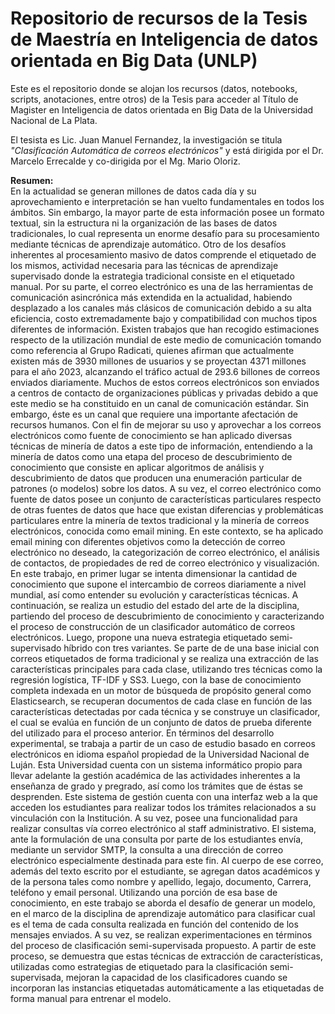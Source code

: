 # Repositorio de recursos de la Tesis de Maestría en Inteligencia de datos orientada en Big Data (UNLP)

Este es el repositorio donde se alojan los recursos (datos, notebooks, scripts, anotaciones, entre otros) de la Tesis para acceder al Título de Magister en Inteligencia de datos orientada en Big Data de la Universidad Nacional de La Plata.

El tesista es Lic. Juan Manuel Fernandez, la investigación se titula _"Clasificación Automática de correos electrónicos"_ y está dirigida por el Dr. Marcelo Errecalde y co-dirigida por el Mg. Mario Oloriz.

__Resumen:__<br />
En la actualidad se generan millones de datos cada día y su aprovechamiento e interpretación se han vuelto fundamentales en todos los ámbitos. Sin embargo, la mayor parte de esta información posee un formato textual, sin la estructura ni la organización de las bases de datos tradicionales, lo cual representa un enorme desafío para su procesamiento mediante técnicas de aprendizaje automático. Otro de los desafíos inherentes al procesamiento masivo de datos comprende el etiquetado de los mismos, actividad necesaria para las técnicas de aprendizaje supervisado donde la estrategia tradicional consiste en el etiquetado manual.
Por su parte, el correo electrónico es una de las herramientas de comunicación asincrónica más extendida en la actualidad, habiendo desplazado a los canales más clásicos de comunicación debido a su alta eficiencia, costo extremadamente bajo y compatibilidad con muchos tipos diferentes de información. Existen trabajos que han recogido estimaciones respecto de la utilización mundial de este medio de comunicación tomando como referencia al Grupo Radicati, quienes afirman que actualmente existen más de 3930 millones de usuarios y se proyectan 4371 millones para el año 2023, alcanzando el tráfico actual de 293.6 billones de correos enviados diariamente. Muchos de estos correos electrónicos son enviados a centros de contacto de organizaciones públicas y privadas debido a que este medio se ha constituido en un canal de comunicación estándar. Sin embargo, éste es un canal que requiere una importante afectación de recursos humanos.
Con el fin de mejorar su uso y aprovechar a los correos electrónicos como fuente de conocimiento se han aplicado diversas técnicas de minería de datos a este tipo de información, entendiendo a la minería de datos como una etapa del proceso de descubrimiento de conocimiento que consiste en aplicar algoritmos de análisis y descubrimiento de datos que producen una enumeración particular de patrones (o modelos) sobre los datos.
A su vez, el correo electrónico como fuente de datos posee un conjunto de características particulares respecto de otras fuentes de datos que hace que existan diferencias y problemáticas particulares entre la minería de textos tradicional y la minería de correos electrónicos, conocida como email mining.
En este contexto, se ha aplicado email mining con diferentes objetivos como la detección de correo electrónico no deseado, la categorización de correo electrónico, el análisis de contactos, de propiedades de red de correo electrónico y visualización.
En este trabajo, en primer lugar se intenta dimensionar la cantidad de conocimiento que supone el intercambio de correos diariamente a nivel mundial, así como entender su evolución y características técnicas. A continuación, se realiza un estudio del estado del arte de la disciplina, partiendo del proceso de descubrimiento de conocimiento y caracterizando el proceso de construcción de un clasificador automático de correos electrónicos.
Luego, propone una nueva estrategia etiquetado semi-supervisado híbrido con tres variantes. Se parte de de una base inicial con correos etiquetados de forma tradicional y se realiza una extracción de las características principales para cada clase, utilizando tres técnicas como la regresión logística, TF-IDF y SS3. Luego, con la base de conocimiento completa indexada en un motor de búsqueda de propósito general como Elasticsearch, se recuperan documentos de cada clase en función de las características detectadas por cada técnica y se construye un clasificador, el cual se evalúa en función de un conjunto de datos de prueba diferente del utilizado para el proceso anterior. 
En términos del desarrollo experimental, se trabaja a partir de un caso de estudio basado en correos electrónicos en idioma español propiedad de la Universidad Nacional de Luján. Esta Universidad cuenta con un sistema informático propio para llevar adelante la gestión académica de las actividades inherentes a la enseñanza de grado y pregrado, así como los trámites que de éstas se desprenden. Este sistema de gestión cuenta con una interfaz web a la que acceden los estudiantes para realizar todos los trámites relacionados a su vinculación con la Institución. A su vez, posee una funcionalidad para realizar consultas vía correo electrónico al staff administrativo.
El sistema, ante la formulación de una consulta por parte de los estudiantes envía, mediante un servidor SMTP, la consulta a una dirección de correo electrónico especialmente destinada para este fin. Al cuerpo de ese correo, además del texto escrito por el estudiante, se agregan datos académicos y de la persona tales como nombre y apellido, legajo, documento, Carrera, teléfono y email personal.
Utilizando una porción de esa base de conocimiento, en este trabajo se aborda el desafío de generar un modelo, en el marco de la disciplina de aprendizaje automático para clasificar cual es el tema de cada consulta realizada en función del contenido de los mensajes enviados.
A su vez, se realizan experimentaciones en términos del proceso de clasificación semi-supervisada propuesto. A partir de este proceso, se demuestra que estas técnicas de extracción de características, utilizadas como estrategias de etiquetado para la clasificación semi-supervisada, mejoran la capacidad de los clasificadores cuando se incorporan las instancias etiquetadas automáticamente a las etiquetadas de forma manual para entrenar el modelo.
